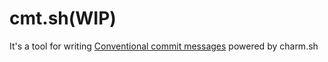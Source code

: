 # cmt.sh(WIP)

It's a tool for writing [Conventional commit messages](https://www.conventionalcommits.org/en/v1.0.0/#summary) powered by charm.sh 
